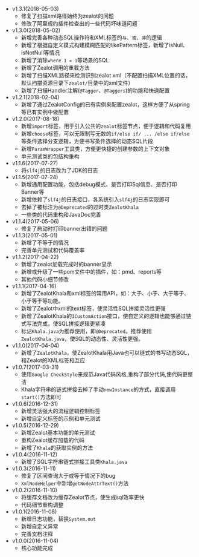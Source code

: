 - v1.3.1(2018-05-03)
  - 修复了扫描xml路径始终为zealot的问题
  - 修改了阿里规约插件检查出的一些代码坏味道问题
- v1.3.0(2018-05-02)
  - 新增完善各种动态SQL操作符和XML标签的`与`、`或`、`非`的逻辑
  - 新增了根据自定义模式构建模糊匹配的likePattern标签，新增了isNull、isNotNull等情况
  - 新增了消除`where 1 = 1`等场景的SQL
  - 新增了Zealot调用的重载方法
  - 新增了扫描XML路径来检测识别zealot xml（不配置扫描XML位置的话，默认扫描资源目录下`zealot/`目录中的xml文件）
  - 新增了扫描Handler注解(`@Tagger`、`@Taggers`)的功能和快速配置
- v1.2.1(2018-02-04)
  - 新增了通过ZealotConfig的已有实例来配置zealot，这样方便了从spring等已有实例中做配置
- v1.2.0(2017-08-18)
  - 新增`import`标签，用于引入公共的`zealot`标签节点，便于逻辑和代码复用
  - 新增`choose`标签，可以无限制写无数的`if/else if/ ... /else if/else`等条件选择分支逻辑，方便书写条件选择的动态SQL片段
  - 新增`ParamWrapper`工具类，方便更快捷的创建参数的上下文对象
  - 单元测试类的包结构重构
- v1.1.6(2017-07-27)
  - 将`slf4j`的日志改为了JDK的日志
- v1.1.5(2017-07-24)
  - 新增通用配置功能，包括debug模式、是否打印Sql信息、是否打印Banner等
  - 新增依赖了`slf4j`的日志接口，各系统引入`slf4j`的日志实现即可
  - 去掉了被标注为`@Deprecated`的过时类`ZealotKhala`
  - 一些类的代码重构和JavaDoc完善
- v1.1.4(2017-05-06)
  - 修复了启动时打印banner出错的问题
- v1.1.3(2017-05-01)
  - 新增了不等于的情况
  - 完善单元测试和代码覆盖率
- v1.1.2(2017-04-22)
  - 新增了zealot加载完成时的banner显示
  - 新增或升级了一些pom文件中的插件，如：pmd、reports等
  - 其他代码小细节修改
- v1.1.1(2017-04-16)
  - 新增了ZealotKhala和xml标签的常用API，如：大于、小于、大于等于、小于等于等功能。
  - 新增了Zealot中xml的text标签，使灵活性SQL拼接灵活性更强
  - 新增了ZealotKhala的`ICustomAction`接口，使自定义的逻辑也能够通过链式写法完成，使SQL拼接逻辑更紧凑
  - 标记`Khala.java`为推荐使用，即`@Deprecated`。推荐使用`ZealotKhala.java`，使SQL的动态性、灵活性更强。
- v1.1.0(2017-04-04)
  - 新增了`ZealotKhala`，使ZealotKhala用Java也可以链式的书写动态SQL，和Zealot的XML标签相互应
- v1.0.7(2017-03-31)
  - 使用`Google CheckStyle`来规范Java代码风格,重构了部分代码,使代码更整洁
  - Khala字符串的链式拼接去掉了手动`newInstance`的方式，直接调用`start()`方法即可
- v1.0.6(2016-12-31)
  - 新增灵活强大的流程逻辑控制标签
  - 新增自定义标签的示例和单元测试
- v1.0.5(2016-12-29)
  - 新增Zealot基本功能的单元测试
  - 重构Zealot缓存加载的代码
  - 新增了`Khala`的获取实例的方法
- v1.0.4(2016-11-12)
  - 新增了SQL字符串链式拼接工具类`Khala.java`
- v1.0.3(2016-11-11)
  - 修复了区间查询大于或等于情况下的bug
  - `XmlNodeHelper`中新增`getNodeAttrText()`方法
- v1.0.2(2016-11-10)
  - 将缓存文档改为缓存Zealot节点，使生成sql效率更快
  - 代码细节重构调整
- v1.0.1(2016-11-08)
  - 新增日志功能，替换`System.out`
  - 新增自定义异常
  - 完善文档注释
- v1.0.0(2016-11-04)
  - 核心功能完成
